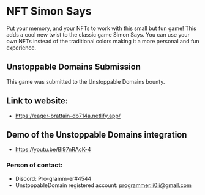 # NFT Simon Says
Put your memory, and your NFTs to work with this small but fun game! This adds a cool new twist to the classic game Simon Says. You can use your own NFTs instead of the traditional colors making it a more personal and fun experience. 


## Unstoppable Domains Submission
This game was submitted to the Unstoppable Domains bounty. 

## Link to website: 
- https://eager-brattain-db714a.netlify.app/


## Demo of the Unstoppable Domains integration
- https://youtu.be/Bl97nRAcK-4

### Person of contact:
- Discord: Pro-gramm-er#4544
- UnstoppableDomain registered account: programmer.ii0ii@gmail.com

